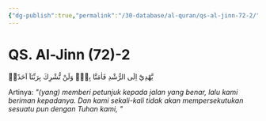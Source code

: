 ```yaml
---
{"dg-publish":true,"permalink":"/30-database/al-quran/qs-al-jinn-72-2/"}
---
```



# QS. Al-Jinn (72)-2
يَّهْدِيْٓ اِلَى الرُّشْدِ فَاٰمَنَّا بِهٖۗ وَلَنْ نُّشْرِكَ بِرَبِّنَآ اَحَدًاۖ

Artinya: *"(yang) memberi petunjuk kepada jalan yang benar, lalu kami beriman kepadanya. Dan kami sekali-kali tidak akan mempersekutukan sesuatu pun dengan Tuhan kami, "*
